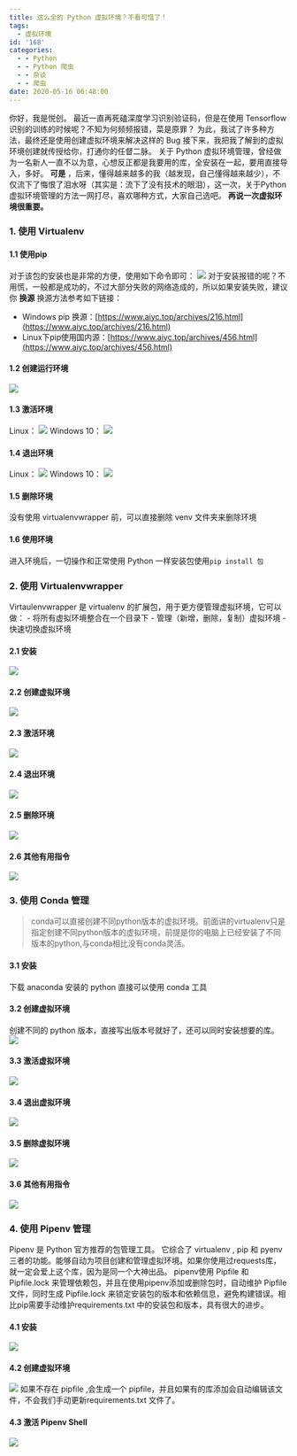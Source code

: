 ```yaml
---
title: 这么全的 Python 虚拟环境？不看可惜了！
tags:
  - 虚拟环境
id: '168'
categories:
  - - Python
  - - Python 爬虫
  - - 杂谈
  - - 爬虫
date: 2020-05-16 06:48:00
---
```


你好，我是悦创。 最近一直再死磕深度学习识别验证码，但是在使用 Tensorflow 识别的训练的时候呢？不知为何频频报错，菜是原罪？ 为此，我试了许多种方法，最终还是使用创建虚拟环境来解决这样的 Bug 接下来，我把我了解到的虚拟环境创建就传授给你，打通你的任督二脉。 关于 Python 虚拟环境管理，曾经做为一名新人一直不以为意，心想反正都是我要用的库，全安装在一起，要用直接导入，多好。 **可是** ，后来，懂得越来越多的我（越发现，自己懂得越来越少），不仅流下了悔恨了泪水呀（其实是：流下了没有技术的眼泪），这一次，关于Python虚拟环境管理的方法一网打尽，喜欢哪种方式，大家自己选吧。 **再说一次虚拟环境很重要。**

### 1\. 使用 Virtualenv

#### 1.1 使用pip

对于该包的安装也是非常的方便，使用如下命令即可： ![](https://images-aiyc-1301641396.cos.ap-guangzhou.myqcloud.com/20200517104326.png) 对于安装报错的呢？不用慌，一般都是成功的，不过大部分失败的网络造成的，所以如果安装失败，建议你 **换源** 换源方法参考如下链接：

*   Windows pip 换源：[https://www.aiyc.top/archives/216.html](https://www.aiyc.top/archives/216.html)
*   Linux下pip使用国内源：[https://www.aiyc.top/archives/456.html](https://www.aiyc.top/archives/456.html)

#### 1.2 创建运行环境

![](https://images-aiyc-1301641396.cos.ap-guangzhou.myqcloud.com/20200517102447.png)

#### 1.3 激活环境

Linux： ![](https://images-aiyc-1301641396.cos.ap-guangzhou.myqcloud.com/20200517102531.png) Windows 10： ![](https://images-aiyc-1301641396.cos.ap-guangzhou.myqcloud.com/20200517102613.png)

#### 1.4 退出环境

Linux： ![](https://images-aiyc-1301641396.cos.ap-guangzhou.myqcloud.com/20200517102708.png) Windows 10： ![](https://images-aiyc-1301641396.cos.ap-guangzhou.myqcloud.com/20200517102813.png)

#### 1.5 删除环境

没有使用 virtualenvwrapper 前，可以直接删除 venv 文件夹来删除环境

#### 1.6 使用环境

进入环境后，一切操作和正常使用 Python 一样安装包使用`pip install 包`

### 2\. 使用 Virtualenvwrapper

Virtaulenvwrapper 是 virtualenv 的扩展包，用于更方便管理虚拟环境，它可以做： - 将所有虚拟环境整合在一个目录下 - 管理（新增，删除，复制）虚拟环境 - 快速切换虚拟环境

#### 2.1 安装

![](https://images-aiyc-1301641396.cos.ap-guangzhou.myqcloud.com/20200517102859.png)

#### 2.2 创建虚拟环境

![](https://images-aiyc-1301641396.cos.ap-guangzhou.myqcloud.com/20200517102933.png)

#### 2.3 激活环境

![](https://images-aiyc-1301641396.cos.ap-guangzhou.myqcloud.com/20200517103015.png)

#### 2.4 退出环境

![](https://images-aiyc-1301641396.cos.ap-guangzhou.myqcloud.com/20200517103103.png)

#### 2.5 删除环境

![](https://images-aiyc-1301641396.cos.ap-guangzhou.myqcloud.com/20200517103139.png)

#### 2.6 其他有用指令

![](https://images-aiyc-1301641396.cos.ap-guangzhou.myqcloud.com/20200517103216.png)

### 3\. 使用 Conda 管理

> conda可以直接创建不同python版本的虚拟环境。前面讲的virtualenv只是指定创建不同python版本的虚拟环境，前提是你的电脑上已经安装了不同版本的python,与conda相比没有conda灵活。

#### 3.1 安装

下载 anaconda 安装的 python 直接可以使用 conda 工具

#### 3.2 创建虚拟环境

创建不同的 python 版本，直接写出版本号就好了，还可以同时安装想要的库。 ![](https://images-aiyc-1301641396.cos.ap-guangzhou.myqcloud.com/20200517103319.png)

#### 3.3 激活虚拟环境

![](https://images-aiyc-1301641396.cos.ap-guangzhou.myqcloud.com/20200517103358.png)

#### 3.4 退出虚拟环境

![](https://images-aiyc-1301641396.cos.ap-guangzhou.myqcloud.com/20200517103437.png)

#### 3.5 删除虚拟环境

![](https://images-aiyc-1301641396.cos.ap-guangzhou.myqcloud.com/20200517103948.png)

#### 3.6 其他有用指令

![](https://images-aiyc-1301641396.cos.ap-guangzhou.myqcloud.com/20200517104029.png)

### 4\. 使用 Pipenv 管理

Pipenv 是 Python 官方推荐的包管理工具。 它综合了 virtualenv , pip 和 pyenv 三者的功能。能够自动为项目创建和管理虚拟环境。如果你使用过requests库，就一定会爱上这个库，因为是同一个大神出品。 pipenv使用 Pipfile 和 Pipfile.lock 来管理依赖包，并且在使用pipenv添加或删除包时，自动维护 Pipfile 文件，同时生成 Pipfile.lock 来锁定安装包的版本和依赖信息，避免构建错误。相比pip需要手动维护requirements.txt 中的安装包和版本，具有很大的进步。

#### 4.1 安装

![](https://images-aiyc-1301641396.cos.ap-guangzhou.myqcloud.com/20200517104217.png)

#### 4.2 创建虚拟环境

![](https://images-aiyc-1301641396.cos.ap-guangzhou.myqcloud.com/20200517104119.png) 如果不存在 pipfile ,会生成一个 pipfile，并且如果有的库添加会自动编辑该文件，不会我们手动更新requirements.txt 文件了。

#### 4.3 激活 Pipenv Shell

![](https://images-aiyc-1301641396.cos.ap-guangzhou.myqcloud.com/20200517104302.png)